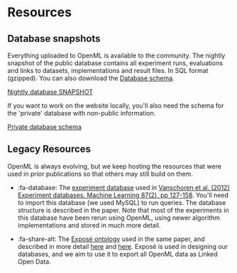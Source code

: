 <link rel="stylesheet" href="https://maxcdn.bootstrapcdn.com/font-awesome/4.6.1/css/font-awesome.min.css">

# Resources

## Database snapshots

Everything uploaded to OpenML is available to the community. The nightly snapshot of the public database contains all experiment runs, evaluations and links to datasets, implementations and result files. In SQL format (gzipped). You can also download the <a href="https://api.openml.org/img/expdbschema2.png">Database schema</a>.

<a href="https://api.openml.org/downloads/ExpDB_SNAPSHOT.sql.gz" class="btn btn-primary"><i class="fa fa-cloud-download fa-lg"></i> Nightly database SNAPSHOT</a>

If you want to work on the website locally, you'll also need the schema for the 'private' database with non-public information.

<a href="https://api.openml.org/downloads/openml.sql" class="btn btn-primary"><i class="fa fa-cloud-download fa-lg"></i> Private database schema</a>

## Legacy Resources

OpenML is always evolving, but we keep hosting the resources that were used in prior publications so that others may still build on them.

- :fa-database: The <a href="https://api.openml.org/downloads/ExpDB2012.sql.gz">experiment database</a> used in <a href="http://link.springer.com/article/10.1007%2Fs10994-011-5277-0">Vanschoren et al. (2012) Experiment databases. Machine Learning 87(2), pp 127-158</a>. You'll need to import this database (we used MySQL) to run queries. The database structure is described in the paper. Note that most of the experiments in this database have been rerun using OpenML, using newer algorithm implementations and stored in much more detail.

- :fa-share-alt: The <a href="https://api.openml.org/downloads/expose.owl">Exposé ontology</a> used in the same paper, and described in more detail <a href="https://lirias.kuleuven.be/bitstream/123456789/273222/1/sokd10.pdf">here</a> and <a href="http://kt.ijs.si/janez_kranjc/dmo_jamboree/Expose.pdf">here</a>. Exposé is used in designing our databases, and we aim to use it to export all OpenML data as Linked Open Data.